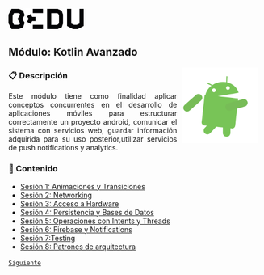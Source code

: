 <img src="images/bedu.jpg" width="150">

## Módulo: Kotlin Avanzado

<img src="images/androidify.gif" align="right" height="150" width="150" hspace="10">

<div style="text-align: justify;">

### :clipboard:  Descripción

Este módulo tiene como  finalidad aplicar conceptos concurrentes en el desarrollo de aplicaciones móviles para estructurar correctamente un proyecto android, comunicar el sistema con servicios web, guardar información adquirida para su uso posterior,utilizar servicios de push notifications y analytics.

### :memo:  Contenido

 - [Sesión 1: Animaciones y Transiciones](Sesion-01/Readme.md) 
 - [Sesión 2: Networking](Sesion-02/Readme.md) 
 - [Sesión 3: Acceso a Hardware](Sesion-03/Readme.md) 
 - [Sesión 4: Persistencia y Bases de Datos](Sesion-04/Readme.md) 
 - [Sesión 5: Operaciones con Intents y Threads](Sesion-05/Readme.md) 
 - [Sesión 6: Firebase y Notifications](Sesion-06/Readme.md) 
 - [Sesión 7:Testing](Sesion-07/Readme.md) 
 - [Sesión 8: Patrones de arquitectura](Sesion-08/Readme.md)  

[`Siguiente`](Sesion-01/Readme.md)

</div>
